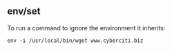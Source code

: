 ## env/set

To run a command to ignore the environment it inherits:

    env -i /usr/local/bin/wget www.cyberciti.biz
